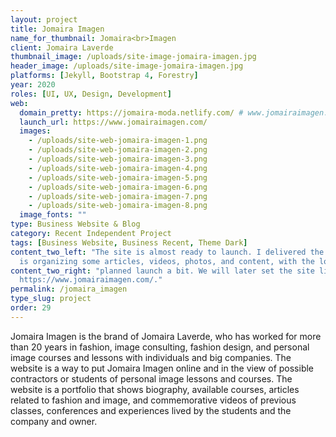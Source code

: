 ```yaml
---
layout: project
title: Jomaira Imagen
name_for_thumbnail: Jomaira<br>Imagen
client: Jomaira Laverde
thumbnail_image: /uploads/site-image-jomaira-imagen.jpg
header_image: /uploads/site-image-jomaira-imagen.jpg
platforms: [Jekyll, Bootstrap 4, Forestry]
year: 2020
roles: [UI, UX, Design, Development]
web:
  domain_pretty: https://jomaira-moda.netlify.com/ # www.jomairaimagen.com
  launch_url: https://www.jomairaimagen.com/
  images:
    - /uploads/site-web-jomaira-imagen-1.png
    - /uploads/site-web-jomaira-imagen-2.png
    - /uploads/site-web-jomaira-imagen-3.png
    - /uploads/site-web-jomaira-imagen-4.png
    - /uploads/site-web-jomaira-imagen-5.png
    - /uploads/site-web-jomaira-imagen-6.png
    - /uploads/site-web-jomaira-imagen-7.png
    - /uploads/site-web-jomaira-imagen-8.png
  image_fonts: ""
type: Business Website & Blog
category: Recent Independent Project
tags: [Business Website, Business Recent, Theme Dark]
content_two_left: "The site is almost ready to launch. I delivered the site and backend, the owner
  is organizing some articles, videos, photos, and content, with the lockdown having delayed the"
content_two_right: "planned launch a bit. We will later set the site live in the current domain:
  https://www.jomairaimagen.com/."
permalink: /jomaira_imagen
type_slug: project
order: 29
---
```


Jomaira Imagen is the brand of Jomaira Laverde, who has worked for more than 20 years in fashion, image consulting, fashion design, and personal image courses and lessons with individuals and big companies. The website is a way to put Jomaira Imagen online and in the view of possible contractors or students of personal image lessons and courses. The website is a portfolio that shows biography, available courses, articles related to fashion and image, and commemorative videos of previous classes, conferences and experiences lived by the students and the company and owner.

<!--Jomaira Imagen is a blog and portafolio for the client Jomaira Laverde who is the head of this fashion brand. Jomaira Laverde has worked and been surounded by fashion had fashion design the mayor part of her life. Now she teaches fashion, good manners in different situations of business and life, and image for entrepeneurs and big companies.-->